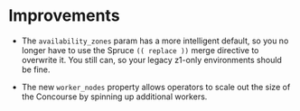 # Improvements

- The `availability_zones` param has a more intelligent default,
  so you no longer have to use the Spruce `(( replace ))` merge
  directive to overwrite it.  You still can, so your legacy
  z1-only environments should be fine.

- The new `worker_nodes` property allows operators to scale out
  the size of the Concourse by spinning up additional workers.
